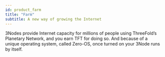 ```yaml
---
id: product_farm
title: "Farm"
subtitle: A new way of growing the Internet
---
```


3Nodes provide Internet capacity for millions of people using ThreeFold’s Planetary Network, and you earn TFT for doing so. And because of a unique operating system, called Zero-OS, once turned on your 3Node runs by itself.
